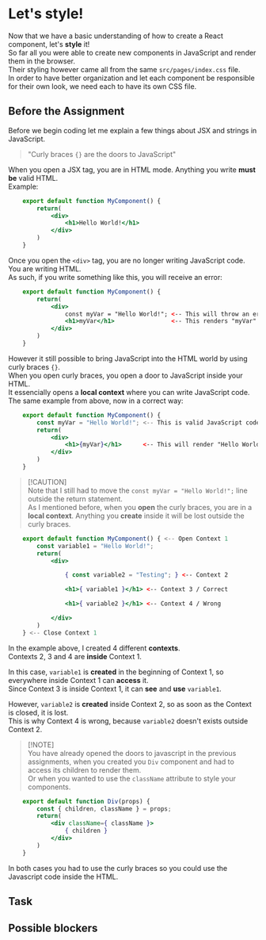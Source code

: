 # Let's style!

Now that we have a basic understanding of how to create a React component, let's **style** it!<br/>
So far all you were able to create new components in JavaScript and render them in the browser.<br/>
Their styling however came all from the same `src/pages/index.css` file.<br/>
In order to have better organization and let each component be responsible for their own look, we need each to have its own CSS file.<br/>

## Before the Assignment

Before we begin coding let me explain a few things about JSX and strings in JavaScript.

> "Curly braces `{}` are the doors to JavaScript"

When you open a JSX tag, you are in HTML mode. Anything you write **must be** valid HTML.<br/>
Example:
```jsx
    export default function MyComponent() {
        return(
            <div>
                <h1>Hello World!</h1>
            </div>
        )
    }
```

Once you open the `<div>` tag, you are no longer writing JavaScript code. You are writing HTML.<br/>
As such, if you write something like this, you will receive an error:
```jsx
    export default function MyComponent() {
        return(
            <div>
                const myVar = "Hello World!"; <-- This will throw an error. It's Illegal.
                <h1>myVar</h1>                <-- This renders "myVar" instead the value you wanted
            </div>
        )
    }
```

However it still possible to bring JavaScript into the HTML world by using curly braces `{}`.<br/>
When you open curly braces, you open a door to JavaScript inside your HTML.<br/>
It essencially opens a **local context** where you can write JavaScript code.<br/>
The same example from above, now in a correct way:

```jsx
    export default function MyComponent() {
        const myVar = "Hello World!"; <-- This is valid JavaScript code
        return(
            <div>
                <h1>{myVar}</h1>      <-- This will render "Hello World!"
            </div>
        )
    }
```

> [!CAUTION]<br/>
> Note that I still had to move the `const myVar = "Hello World!";` line outside the return statement.<br/>
> As I mentioned before, when you **open** the curly braces, you are in a **local context**. Anything you **create** inside it will be lost outside the curly braces.<br/>

```jsx
    export default function MyComponent() { <-- Open Context 1
        const variable1 = "Hello World!"; 
        return(
            <div> 

                { const variable2 = "Testing"; } <-- Context 2

                <h1>{ variable1 }</h1> <-- Context 3 / Correct

                <h1>{ variable2 }</h1> <-- Context 4 / Wrong

            </div>
        )
    } <-- Close Context 1
```

In the example above, I created 4 different **contexts**.<br/>
Contexts 2, 3 and 4 are **inside** Context 1.<br/>

In this case, `variable1` is **created** in the beginning of Context 1, so everywhere inside Context 1 can **access** it.<br/>
Since Context 3 is inside Context 1, it can **see** and **use** `variable1`.<br/>

However, `variable2` is **created** inside Context 2, so as soon as the Context is closed, it is lost.<br/>
This is why Context 4 is wrong, because `variable2` doesn't exists outside Context 2.<br/>

> [!NOTE]<br/>
> You have already opened the doors to javascript in the previous assignments, when you created you `Div` component and had to access its children to render them.<br/>
Or when you wanted to use the `className` attribute to style your components.<br/>

```jsx
    export default function Div(props) {
        const { children, className } = props;
        return(
            <div className={ className }>
                { children }
            </div>
        )
    }
```

In both cases you had to use the curly braces so you could use the Javascript code inside the HTML.<br/>

## Task

## Possible blockers
